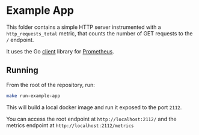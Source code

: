 # Example App

This folder contains a simple HTTP server instrumented with a `http_requests_total` metric,
that counts the number of GET requests to the `/` endpoint.

It uses the Go [client](https://github.com/prometheus/client_golang) library for [Prometheus](https://prometheus.io/).

## Running

From the root of the repository, run:

```bash
make run-example-app
```

This will build a local docker image and run it exposed to the port `2112`.

You can access the root endpoint at `http://localhost:2112/`
and the metrics endpoint at `http://localhost:2112/metrics`